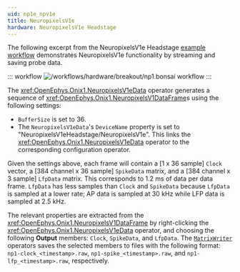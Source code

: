```yaml
---
uid: np1e_npv1e
title: NeuropixelsV1e
hardware: NeuropixelsV1e Headstage
---
```


The following excerpt from the NeuropixelsV1e Headstage [example workflow](xref:np1e_npv1e-headstage) demonstrates NeuropixelsV1e functionality by streaming and saving probe data.

::: workflow
![/workflows/hardware/breakout/np1.bonsai workflow](../../../workflows/hardware/np1e/np1.bonsai)
:::

The <xref:OpenEphys.Onix1.NeuropixelsV1eData> operator generates a sequence of <xref:OpenEphys.Onix1.NeuropixelsV1DataFrame>s using the following settings:
- `BufferSize` is set to 36.
- The `NeuropixelsV1eData`'s `DeviceName` property is set to "NeuropixelsV1eHeadstage/NeuropixelsV1e". This links the <xref:OpenEphys.Onix1.NeuropixelsV1eData> operator to the corresponding configuration operator.

Given the settings above, each frame will contain a [1 x 36 sample] `Clock` vector, a [384 channel x
  36 sample] `SpikeData` matrix, and a [384 channel x 3 sample] `LfpData` matrix. This corresponds to 1.2 ms of data per data frame.
  `LfpData` has less samples than `Clock` and `SpikeData` because `LfpData` is sampled at a lower rate; AP data is sampled at 30 kHz while LFP data is sampled at 2.5 kHz.

The relevant properties are extracted from the <xref:OpenEphys.Onix1.NeuropixelsV1DataFrame> by right-clicking the <xref:OpenEphys.Onix1.NeuropixelsV1eData> operator, and choosing the following **Output** members: `Clock`, `SpikeData`, and `LfpData`. The [`MatrixWriter`](https://bonsai-rx.org/docs/api/Bonsai.Dsp.MatrixWriter.html) operators saves the selected members to files with the following format: `np1-clock_<timestamp>.raw`, `np1-spike_<timestamp>.raw`, and `np1-lfp_<timestamp>.raw`, respectively.
